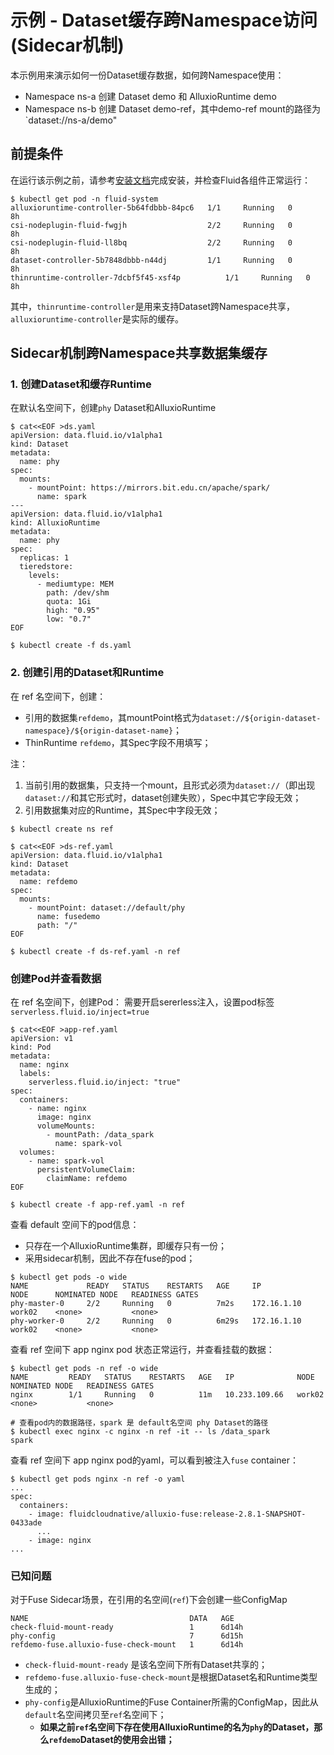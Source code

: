 # 示例 - Dataset缓存跨Namespace访问(Sidecar机制)
本示例用来演示如何一份Dataset缓存数据，如何跨Namespace使用：
- Namespace ns-a 创建 Dataset demo 和 AlluxioRuntime demo
- Namespace ns-b 创建 Dataset demo-ref，其中demo-ref  mount的路径为`dataset://ns-a/demo"
 
## 前提条件
在运行该示例之前，请参考[安装文档](../userguide/install.md)完成安装，并检查Fluid各组件正常运行：
```shell
$ kubectl get pod -n fluid-system
alluxioruntime-controller-5b64fdbbb-84pc6   1/1     Running   0          8h
csi-nodeplugin-fluid-fwgjh                  2/2     Running   0          8h
csi-nodeplugin-fluid-ll8bq                  2/2     Running   0          8h
dataset-controller-5b7848dbbb-n44dj         1/1     Running   0          8h
thinruntime-controller-7dcbf5f45-xsf4p          1/1     Running   0          8h
```

其中，`thinruntime-controller`是用来支持Dataset跨Namespace共享，`alluxioruntime-controller`是实际的缓存。

## Sidecar机制跨Namespace共享数据集缓存
###  1. 创建Dataset和缓存Runtime

在默认名空间下，创建`phy` Dataset和AlluxioRuntime
```shell
$ cat<<EOF >ds.yaml
apiVersion: data.fluid.io/v1alpha1
kind: Dataset
metadata:
  name: phy
spec:
  mounts:
    - mountPoint: https://mirrors.bit.edu.cn/apache/spark/
      name: spark
---
apiVersion: data.fluid.io/v1alpha1
kind: AlluxioRuntime
metadata:
  name: phy
spec:
  replicas: 1
  tieredstore:
    levels:
      - mediumtype: MEM
        path: /dev/shm
        quota: 1Gi
        high: "0.95"
        low: "0.7"
EOF

$ kubectl create -f ds.yaml
```

### 2. 创建引用的Dataset和Runtime
在 ref 名空间下，创建：
- 引用的数据集`refdemo`，其mountPoint格式为`dataset://${origin-dataset-namespace}/${origin-dataset-name}`；
- ThinRuntime `refdemo`，其Spec字段不用填写；

注：
1. 当前引用的数据集，只支持一个mount，且形式必须为`dataset://`（即出现`dataset://`和其它形式时，dataset创建失败），Spec中其它字段无效；
2. 引用数据集对应的Runtime，其Spec中字段无效；
```shell
$ kubectl create ns ref

$ cat<<EOF >ds-ref.yaml
apiVersion: data.fluid.io/v1alpha1
kind: Dataset
metadata:
  name: refdemo
spec:
  mounts:
    - mountPoint: dataset://default/phy
      name: fusedemo
      path: "/"
EOF

$ kubectl create -f ds-ref.yaml -n ref
```

### 创建Pod并查看数据

在 ref 名空间下，创建Pod：
需要开启sererless注入，设置pod标签`serverless.fluid.io/inject=true`
```shell
$ cat<<EOF >app-ref.yaml
apiVersion: v1
kind: Pod
metadata:
  name: nginx
  labels:
    serverless.fluid.io/inject: "true"
spec:
  containers:
    - name: nginx
      image: nginx
      volumeMounts:
        - mountPath: /data_spark
          name: spark-vol
  volumes:
    - name: spark-vol
      persistentVolumeClaim:
        claimName: refdemo
EOF

$ kubectl create -f app-ref.yaml -n ref
```

查看 default 空间下的pod信息：
- 只存在一个AlluxioRuntime集群，即缓存只有一份；
- 采用sidecar机制，因此不存在fuse的pod；
```shell
$ kubectl get pods -o wide
NAME             READY   STATUS    RESTARTS   AGE     IP              NODE      NOMINATED NODE   READINESS GATES
phy-master-0     2/2     Running   0          7m2s    172.16.1.10     work02    <none>           <none>
phy-worker-0     2/2     Running   0          6m29s   172.16.1.10     work02    <none>           <none>
```

查看 ref 空间下 app nginx pod 状态正常运行，并查看挂载的数据：
```shell
$ kubectl get pods -n ref -o wide
NAME         READY   STATUS    RESTARTS   AGE   IP              NODE      NOMINATED NODE   READINESS GATES
nginx        1/1     Running   0          11m   10.233.109.66   work02    <none>           <none>

# 查看pod内的数据路径，spark 是 default名空间 phy Dataset的路径
$ kubectl exec nginx -c nginx -n ref -it -- ls /data_spark
spark
```

查看 ref 空间下 app nginx pod的yaml，可以看到被注入`fuse` container：
```shell
$ kubectl get pods nginx -n ref -o yaml
...
spec:
  containers:
    - image: fluidcloudnative/alluxio-fuse:release-2.8.1-SNAPSHOT-0433ade
      ...
    - image: nginx
...
```

### 已知问题

对于Fuse Sidecar场景，在引用的名空间(`ref`)下会创建一些ConfigMap
```shell
NAME                                    DATA   AGE
check-fluid-mount-ready                 1      6d14h
phy-config                              7      6d15h
refdemo-fuse.alluxio-fuse-check-mount   1      6d14h
```
- `check-fluid-mount-ready` 是该名空间下所有Dataset共享的；
- `refdemo-fuse.alluxio-fuse-check-mount`是根据Dataset名和Runtime类型生成的；
- `phy-config`是AlluxioRuntime的Fuse Container所需的ConfigMap，因此从`default`名空间拷贝至`ref`名空间下；
  - **如果之前`ref`名空间下存在使用AlluxioRuntime的名为`phy`的Dataset，那么`refdemo`Dataset的使用会出错；**